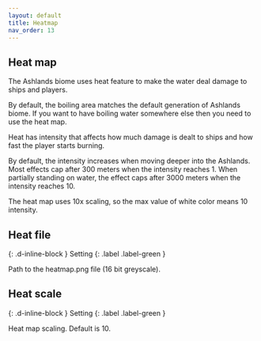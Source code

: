 ```yaml
---
layout: default
title: Heatmap
nav_order: 13
---
```


## Heat map

The Ashlands biome uses heat feature to make the water deal damage to ships and players.

By default, the boiling area matches the default generation of Ashlands biome. If you want to have boiling water somewhere else then you need to use the heat map.

Heat has intensity that affects how much damage is dealt to ships and how fast the player starts burning.

By default, the intensity increases when moving deeper into the Ashlands. Most effects cap after 300 meters when the intensity reaches 1. When partially standing on water, the effect caps after 3000 meters when the intensity reaches 10.

The heat map uses 10x scaling, so the max value of white color means 10 intensity.

## Heat file

{: .d-inline-block }
Setting
{: .label .label-green }

Path to the heatmap.png file (16 bit greyscale).

## Heat scale

{: .d-inline-block }
Setting
{: .label .label-green }

Heat map scaling. Default is 10.
